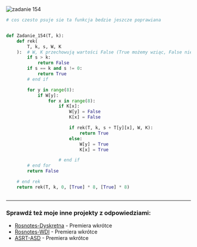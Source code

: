 <picture>
  <source srcset="../../srt/zbior_zadan/154.png" media="(prefers-color-scheme: light)">
  <source srcset="../../srt/zbior_zadan/black_154.png" media="(prefers-color-scheme: dark)">
  <img src="../../srt/zbior_zadan/black_154.png" alt="zadanie 154">
</picture>

```python
# cos czesto psuje sie ta funkcja bedzie jeszcze poprawiana


def Zadanie_154(T, k):
    def rek(
        T, k, s, W, K
    ):  # W, K przechowują wartości False (True możemy wziąc, False nie możemy) np. W[4] == True, to z niej nie wzięliśmy
        if s > k:
            return False
        if s == k and s != 0:
            return True
        # end if

        for y in range(8):
            if W[y]:
                for x in range(8):
                    if K[x]:
                        W[y] = False
                        K[x] = False

                        if rek(T, k, s + T[y][x], W, K):
                            return True
                        else:
                            W[y] = True
                            K[x] = True

                    # end if
        # end for
        return False

    # end rek
    return rek(T, k, 0, [True] * 8, [True] * 8)



```

---
### Sprawdź też moje inne projekty z odpowiedziami:
- [Rosnotes-Dyskretna](https://github.com/kamilGie/Rosnotes-Dyskretna) - Premiera wkrótce
- [Rosnotes-WDI](https://github.com/kamilGie/Rosnotes-WDI) - Premiera wkrótce
- [ASRT-ASD](https://github.com/kamilGie/Rosnotes-Dyskretna) - Premiera wkrótce
